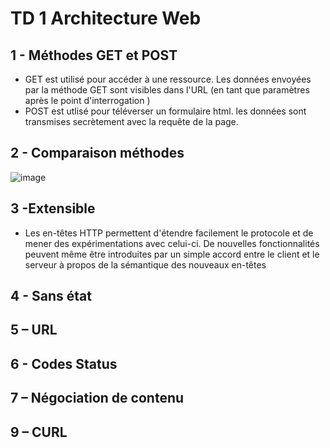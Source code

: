 # TD 1 Architecture Web
## 1 - Méthodes GET et POST

* GET est utilisé pour accéder à une ressource. Les données envoyées par la méthode GET sont visibles dans l'URL (en tant que paramètres après le point d'interrogation ) 
* POST est utlisé pour téléverser un formulaire html. les données sont transmises secrètement avec la requête de la page.

## 2 - Comparaison méthodes

 ![image](https://github.com/user-attachments/assets/4942f903-88e6-438d-bfaf-6d83628c49ed)


## 3 -Extensible

* Les en-têtes HTTP permettent d'étendre facilement le protocole et de mener des expérimentations avec celui-ci. De nouvelles fonctionnalités peuvent même être introduites par un simple accord entre le client et le serveur à propos de la sémantique des nouveaux en-têtes

## 4 - Sans état

## 5 – URL

## 6 - Codes Status

## 7 – Négociation de contenu

## 9 – CURL
